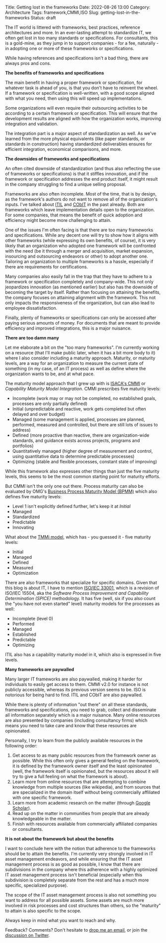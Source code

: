 Title: Getting lost in the frameworks
Date: 2022-08-26 13:00
Category: Architecture
Tags: framework,CMMI,ISO
Slug: getting-lost-in-the-frameworks
Status: draft

The IT world is littered with frameworks, best practices, reference
architectures and more. In an ever-lasting attempt to standardize IT,
we often get lost in too many standards or specifications. For consultants,
this is a gold-mine, as they jump in to support companies - for a fee, 
naturally - in adopting one or more of these frameworks or specifications.

While having references and specifications isn't a bad thing, there are
always pros and cons.

**The benefits of frameworks and specifications**

The main benefit in having a proper framework or specification, for whatever
task is ahead of you, is that you don't have to reinvent the wheel. If a
framework or specification is well-written, with a good scope aligned with
what you need, then using this will speed up implementations.

Some organizations will even require their outsourcing activities to be
according to a certain framework or specification. This will ensure that the
development results are aligned with how the organization works, improving
integration and validation.

The integration part is a major aspect of standardization as well. As we've
learned from the more physical equivalents (like paper standards, or standards
in construction) having standardized deliverables ensures for efficient
integration, economical comparisons, and more.

**The downsides of frameworks and specifications**

An often cited downside of standardization (and thus also reflecting the use
of frameworks or specifications) is that it stiffles innovation, and if the
framework or specification addresses the end product itself, it might result
in the company struggling to find a unique selling proposal.

Frameworks are also often incomplete. Most of the time, that is by design, as
the framework's authors do not want to remove all of the organization's
inputs. I've talked about [ITIL](https://en.wikipedia.org/wiki/ITIL) and 
[CObIT](https://www.isaca.org/resources/cobit) in the past already. Both
are frameworks which leave implementation details open to the organization.
For some companies, that means the benefit of quick adoption and efficiency
might become more challenging to attain.

One of the issues I'm often facing is that there are too many frameworks and
specifications. While any decent one will try to show how it aligns with
other frameworks (while expressing its own benefits, of course), it is very
likely that an organization who adopted one framework will be confronted with
the need (be it through a merger and acquisition, market expansion, insourcing
and outsourcing endeavors or other) to adopt another one. Tailoring an
organization to multiple frameworks is a hassle, especially if there are
requirements for certifications.

Many companies also easily fall in the trap that they have to adhere to
a framework or specification completely and company-wide. This not only
jeopardizes innovation (as mentioned earlier) but also has the downside of
becoming the target by itself. Rather than focusing on attaining the benefits,
the company focuses on attaining alignment with the framework. This not only
impacts the responsiveness of the organization, but can also lead to employee
dissatisfaction.

Finally, plenty of frameworks or specifications can only be accessed after
paying serious amounts of money. For documents that are meant to provide
efficiency and improved integrations, this is a major nuisance.

**There are too damn many**

Let me elaborate a bit on the "too many frameworks". I'm currently working
on a resource (that I'll make public later, when it has a bit more body to it)
where I also consider including a maturity approach. Maturity, or maturity
levels, are a way for an organization to measure the current state of something
(in my case, of an IT process) as well as define where the organization wants
to be, and at what pace.

The maturity model approach that I grew up with is [ISACA's
CMMI](https://cmmiinstitute.com/) or *Capability Maturity Model Integration*.
CMMI prescribes five maturity levels:
- Incomplete (work may or may not be completed, no established goals, processes
  are only partially defined)
- Initial (unpredictable and reactive, work gets completed but often delayed
  and over budget)
- Managed (some management is applied, processes are planned, performed,
  measured and controlled, but there are still lots of issues to address)
- Defined (more proactive than reactive, there are organization-wide standards,
  and guidance exists across projects, programs and portfolios)
- Quantitatively managed (higher degree of measurement and control,
  using quantitative data to determine predictable processes)
- Optimizing (stable and flexible processes, constant state of improving)

While this framework also expresses other things than just the five maturity
levels, this seems to be the most common starting point for maturity
efforts.

But CMMI isn't the only one out there. Process maturity can also be evaluated
by OMG's [Business Process Maturity Model
(BPMM)](https://www.omg.org/spec/BPMM/1.0/About-BPMM/) which also defines
five maturity levels:
- Level 1 isn't explicitly defined further, let's keep it at *Initial*
- Managed
- Standardized
- Predictable
- Innovating

What about the [TMMi model](https://www.tmmi.org/tmmi-model/), which has - 
you guessed it - five maturity levels:
- Initial
- Managed
- Defined
- Measured
- Optimization

There are also frameworks that specialize for specific domains. Given that
this blog is about IT, I have to mention [ISO/IEC
33001](https://en.wikipedia.org/wiki/ISO/IEC_33001), which is a revision of
ISO/IEC 15504, aka the *Software Process Improvement and Capability
 Determination (SPICE)* methodology. It has five (well, six if you also
count the "you have not even started" level) maturity models for the
processes as well:
- Incomplete (level 0)
- Performed
- Managed
- Established
- Predictable
- Optimizing

ITIL also has a capability maturity model in it, which also is expressed in
five levels.

**Many frameworks are paywalled**

Many larger IT frameworks are also paywalled, making it harder for individuals
to easily get access to them. CMMI v2.0 for instance is not publicly accessible,
whereas its previous version seems to be. ISO is notorious for being hard to
find. ITIL and CObIT are also paywalled.

While there is plenty of information "out there" on all these standards, 
frameworks and specifications, you need to grab, collect and disseminate all
information separately which is a major nuisance. Many online resources are
also presented by companies (including consultancy firms) which means you
need to take care and know that these resources are opinionated.

Personally, I try to learn from the publicly available resources in the
following order:
1. Get access to as many public resources from the framework owner as possible.
   While this often only gives a general feeling on the framework, it is defined
   by the framework owner itself and the least opinionated (well, the framework
   itself is opinionated, but the resources about it will try to give a full
   feeling on what the framework is about).
2. Learn more from online resources that are attempting to combine knowledge
   from multiple sources (like wikipedia), and from sources that are specialized
   in the domain itself without being commercially affiliated with one specific
   framework.
3. Learn more from academic research on the matter (through [Google
   Scholar](https://scholar.google.com)).
4. Read up on the matter in communities from people that are already
   knowledgeable in the matter.
5. Finish with resources available from commercially affiliated companies or
   consultants.

**It is not about the framework but about the benefits**

I want to conclude here with the notion that adherence to the frameworks
should be to attain the benefits. I'm currently very strongly involved in
IT asset management endeavors, and while ensuring that the IT asset management
process is as good as possible, I know that there are subdivisions in the 
company where this adherence with a highly optimized IT asset management
process isn't beneficial (especially when this subdivision is completely
separate from the rest and has a much more specific, specialized purpose).

The scope of the IT asset management process is also not something you want
to address for all possible assets. Some assets are much more involved in risk
processes and cost structures than others, so the "maturity" to attain is
also specific to the scope.

Always keep in mind what you want to reach and why. 

Feedback? Comments? Don't hesitate to [drop me an
email](mailto:sven.vermeulen@siphos.be), or join the [discussion on
Twitter](https://twitter.com/infrainsight/status/1527975405730336768).



 
